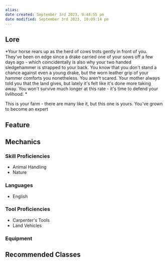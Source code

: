 ```yaml
---
alias: 
date created: September 3rd 2023, 9:48:55 pm
date modified: September 3rd 2023, 10:09:14 pm
---
```

## Lore
*Your horse rears up as the herd of cows trots gently in front of you. They've been on edge since a drake carried one of your sows off a few days ago - which coincidentally is also why your two handed sledgehammer is strapped to your back. You know that you don't stand a chance against even a  young drake, but the worn leather grip of your hammer comforts you nonetheless. You aren't scared. Your mother always told you that the land gives, but lately it's felt like it's done more taking away. You won't survive much longer at this rate - it's time to defend your livlihood. *

This is your farm - there are many like it, but this one is yours. You've grown to become an expert
## Feature

## Mechanics
### Skill Proficiencies
- Animal Handling
- Nature
### Languages
- English
### Tool Proficiencies
- Carpenter's Tools
- Land Vehicles
### Equipment
## Recommended Classes
